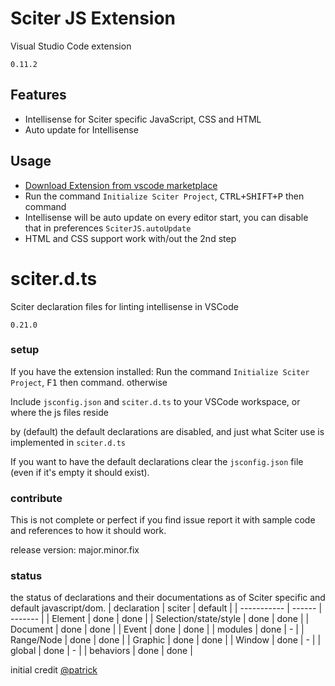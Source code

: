 # Sciter JS Extension

Visual Studio Code extension

`0.11.2`

## Features

- Intellisense for Sciter specific JavaScript, CSS and HTML
- Auto update for Intellisense

## Usage

- [Download Extension from vscode marketplace](https://marketplace.visualstudio.com/items?itemName=MustafaHi.sciterjs)
- Run the command `Initialize Sciter Project`, <kbd>CTRL+SHIFT+P</kbd> then command
- Intellisense will be auto update on every editor start, you can disable that in preferences `SciterJS.autoUpdate`
- HTML and CSS support work with/out the 2nd step




# sciter.d.ts

Sciter declaration files for linting intellisense in VSCode

`0.21.0`

### setup

If you have the extension installed:
Run the command `Initialize Sciter Project`, <kbd>F1</kbd> then command. otherwise

Include `jsconfig.json` and `sciter.d.ts` to your VSCode workspace, or where the js files reside

by (default) the default declarations are disabled, and just what Sciter use is implemented in `sciter.d.ts`

If you want to have the default declarations clear the `jsconfig.json` file (even if it's empty it should exist).


### contribute

This is not complete or perfect if you find issue report it
with sample code and references to how it should work.

release version: major.minor.fix

### status

the status of declarations and their documentations as of Sciter specific and default javascript/dom.
| declaration | sciter | default |
| ----------- | ------ | ------- |
| Element | done | done |
| Selection/state/style | done | done |
| Document | done | done |
| Event | done | done |
| modules | done | - |
| Range/Node | done | done |
| Graphic | done | done |
| Window | done | - |
| global | done | - |
| behaviors | done | done |

initial credit [@patrick](https://sciter.com/forums/topic/typescript/#post-77670)
